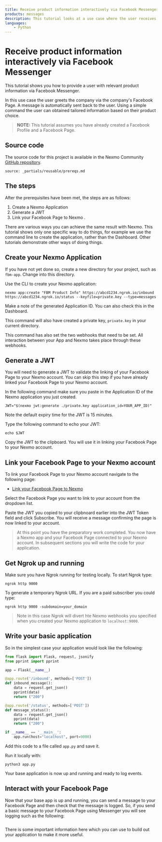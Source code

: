 ```yaml
---
title: Receive product information interactively via Facebook Messenger
products: messages
description: This tutorial looks at a use case where the user receives relevant product information interactively via Facebook Messenger, without the need for support personnel.
languages:
    - Python
---
```


# Receive product information interactively via Facebook Messenger

This tutorial shows you how to provide a user with relevant product information via Facebook Messenger.

In this use case the user greets the company via the company's Facebook Page. A message is automatically sent back to the user. Using a simple command the user can obtained tailored information based on their product choice.

> **NOTE:** This tutorial assumes you have already created a Facebook Profile and a Facebook Page.

## Source code

The source code for this project is available in the Nexmo Community [GitHub repository](https://github.com/nexmo-community/fbm-product-info).

```partial
source: _partials/reusable/prereqs.md
```

## The steps

After the prerequisites have been met, the steps are as follows:

1. Create a Nexmo Application
2. Generate a JWT
3. Link your Facebook Page to Nexmo
. [](#)

There are various ways you can achieve the same result with Nexmo. This tutorial shows only one specific way to do things, for example we use the command line to create the application, rather than the Dashboard. Other tutorials demonstrate other ways of doing things.

## Create your Nexmo Application

If you have not yet done so, create a new directory for your project, such as `fbm-app`. Change into this directory.

Use the CLI to create your Nexmo application:

``` shell
nexmo app:create "FBM Product Info" https://abcd1234.ngrok.io/inbound https://abcd1234.ngrok.io/status --keyfile=private.key --type=messages
```

Make a note of the generated Application ID. You can also check this in the Dashboard.

This command will also have created a private key, `private.key` in your current directory.

This command has also set the two webhooks that need to be set. All interaction between your App and Nexmo takes place through these webhooks.

## Generate a JWT

You will need to generate a JWT to validate the linking of your Facebook Page to your Nexmo account. You can skip this step if you have already linked your Facebook Page to your Nexmo account.

In the following command make sure you paste in the Application ID of the Nexmo application you just created.

``` shell
JWT="$(nexmo jwt:generate ./private.key application_id=YOUR_APP_ID)"
```

Note the default expiry time for the JWT is 15 minutes.

Type the following command to echo your JWT:

``` shell
echo $JWT
```

Copy the JWT to the clipboard. You will use it in linking your Facebook Page to your Nexmo account.

## Link your Facebook Page to your Nexmo account

To link your Facebook Page to your Nexmo account navigate to the following page:

* [Link your Facebook Page to Nexmo](https://static.nexmo.com/messenger/)

Select the Facebook Page you want to link to your account from the dropdown list.

Paste the JWT you copied to your clipbnoard earlier into the JWT Token field and click Subscribe. You will receive a message confirming the page is now linked to your account.

> At this point you have the preparatory work completed. You now have a Nexmo app and your Facebook Page connected to your Nexmo account. In subsequent sections you will write the code for your application.

## Get Ngrok up and running

Make sure you have Ngrok running for testing locally. To start Ngrok type:

``` shell
ngrok http 9000
```

To generate a temporary Ngrok URL. If you are a paid subscriber you could type:

``` shell
ngrok http 9000 -subdomain=your_domain
```

> Note in this case Ngrok will divert hte Nexmo webhooks you specified when you created your Nexmo application to `localhost:9000`.

## Write your basic application

So in the simplest case your application would look like the following:

``` python
from flask import Flask, request, jsonify
from pprint import pprint

app = Flask(__name__)

@app.route('/inbound', methods=['POST'])
def inbound_message():
    data = request.get_json()
    pprint(data)
    return ("200")

@app.route('/status', methods=['POST'])
def message_status():
    data = request.get_json()
    pprint(data)
    return ("200")

if __name__ == '__main__':
    app.run(host="localhost", port=9000)
```

Add this code to a file called `app.py` and save it.

Run it locally with:

``` shell
python3 app.py
```

Your base application is now up and running and ready to log events.

## Interact with your Facebook Page

Now that your base app is up and running, you can send a message to your Facebook Page and then check that the message is logged. So, if you send a basic message to your Facebook Page using Messenger you will see logging such as the following:

```

```

There is some important information here which you can use to build out your application to make it more useful.


